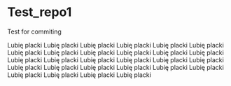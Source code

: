 # Test_repo1
Test for commiting


Lubię placki
Lubię placki
Lubię placki
Lubię placki
Lubię placki
Lubię placki
Lubię placki
Lubię placki
Lubię placki
Lubię placki
Lubię placki
Lubię placki
Lubię placki
Lubię placki
Lubię placki
Lubię placki
Lubię placki
Lubię placki
Lubię placki
Lubię placki
Lubię placki
Lubię placki
Lubię placki
Lubię placki
Lubię placki
Lubię placki
Lubię placki
Lubię placki



























